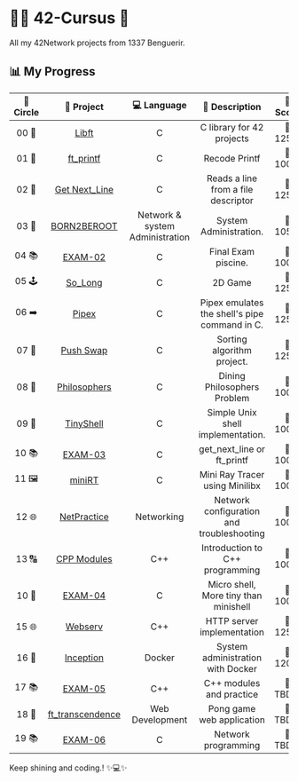 # 👩‍💻 **42-Cursus 🚀**
All my 42Network projects from 1337 Benguerir.
## 📊 **My Progress**
| 🔄 **Circle** | 📂 **Project** | 💻 **Language** | 📝 **Description** | 🌟 **Score** |
|:------------:|:---------------:|:---------------:|:------------------:|:------------:|
| 00 📘 | [Libft](https://github.com/Dahuum/42_CURSUS/tree/main/libft) | C | C library for 42 projects | 💯 125% |
| 01 🎉 | [ft_printf](https://github.com/Dahuum/42_CURSUS/tree/main/ft_printf) | C | Recode Printf | 💯 100% |
| 02 📝 | [Get Next_Line](https://github.com/Dahuum/42_CURSUS/tree/main/Get_Next_Line) | C | Reads a line from a file descriptor | 💯 125% |
| 03 🐧 | [BORN2BEROOT](https://github.com/Dahuum/Born2beroot-Tutorial) | Network & system Administration | System Administration.| 💯 105% |
| 04 📚 | [EXAM-02](https://github.com/Dahuum/42_EXAM/tree/main/.subjects/STUD_PART/exam_02) | C | Final Exam piscine. | 💯 100% |
| 05 🕹️ | [So_Long](https://github.com/Dahuum/42_CURSUS/tree/main/So_Long) | C | 2D Game | 💯 125% |
| 06 ➡️ | [Pipex](https://github.com/Dahuum/42_CURSUS/tree/main/PiPex) | C | Pipex emulates the shell's pipe command in C. | 💯 125% |
| 07 🔄 | [Push Swap](https://github.com/Dahuum/42_CURSUS/tree/main/push_swap) | C | Sorting algorithm project. | 💯 125% |
| 08 🍝 | [Philosophers](https://github.com/Dahuum/Philosophers) | C | Dining Philosophers Problem | 💯 100% |
| 09 🐚 | [TinyShell](https://github.com/Dahuum/TinyShell) | C | Simple Unix shell implementation. | 💯 100% |
| 10 📚 | [EXAM-03](https://github.com/Dahuum/42_EXAM/tree/main/.subjects/STUD_PART/exam_03) | C | get_next_line or ft_printf | 💯 100% |
| 11 🖼️ | [miniRT](https://github.com/Dahuum/MiniRayX) | C | Mini Ray Tracer using Minilibx | 💯 100% |
| 12 🌐 | [NetPractice](https://github.com/Dahuum/NetPractice) | Networking | Network configuration and troubleshooting | 💯 100% |
| 13 🔠 | [CPP Modules](https://github.com/Dahuum/CPP_Modules) | C++ | Introduction to C++ programming | 💯 100% |
| 10 🐚 | [EXAM-04](https://github.com/Dahuum/42_EXAM/tree/main/.subjects/STUD_PART/exam_04) | C | Micro shell, More tiny than minishell | 💯 100% |
| 15 🌐 | [Webserv](https://github.com/Dahuum/CraftHTTP) | C++ | HTTP server implementation | 💯 125% |
| 16 🐳 | [Inception](https://github.com/Dahuum/Docker-Inception) | Docker | System administration with Docker | 💯 120% |
| 17 📚 | [EXAM-05](https://github.com/Dahuum/42_EXAM/tree/main/.subjects/STUD_PART/exam_05) | C++ | C++ modules and practice | 💯 TBD% |
| 18 🏓 | [ft_transcendence](https://github.com/Dahuum/NeoGeo) | Web Development | Pong game web application | 💯 TBD% |
| 19 📚 | [EXAM-06](https://github.com/Dahuum/42_EXAM/tree/main/.subjects/STUD_PART/exam_06) | C | Network programming | 💯 TBD% |

Keep shining and coding.! ✨💻✨
